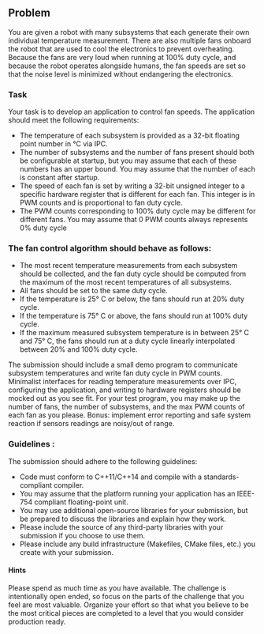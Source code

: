 ## Problem
You are given a robot with many subsystems that each generate their own individual temperature measurement.
There are also multiple fans onboard the robot that are used to cool the electronics to prevent overheating.
Because the fans are very loud when running at 100% duty cycle, and because the robot operates alongside
humans, the fan speeds are set so that the noise level is minimized without endangering the electronics.

### Task
Your task is to develop an application to control fan speeds. The application should meet the following
requirements:
* The temperature of each subsystem is provided as a 32-bit floating point number in °C via IPC.
* The number of subsystems and the number of fans present should both be configurable at startup, but you
may assume that each of these numbers has an upper bound. You may assume that the number of each
is constant after startup.
* The speed of each fan is set by writing a 32-bit unsigned integer to a specific hardware register that is
different for each fan. This integer is in PWM counts and is proportional to fan duty cycle.
* The PWM counts corresponding to 100% duty cycle may be different for different fans. You may assume
that 0 PWM counts always represents 0% duty cycle

### The fan control algorithm should behave as follows:
* The most recent temperature measurements from each subsystem should be collected, and the fan duty
cycle should be computed from the maximum of the most recent temperatures of all subsystems.
* All fans should be set to the same duty cycle.
* If the temperature is 25° C or below, the fans should run at 20% duty cycle.
* If the temperature is 75° C or above, the fans should run at 100% duty cycle.
* If the maximum measured subsystem temperature is in between 25° C and 75° C, the fans should run at a
duty cycle linearly interpolated between 20% and 100% duty cycle.

The submission should include a small demo program to communicate subsystem temperatures and write fan duty
cycle in PWM counts. Minimalist interfaces for reading temperature measurements over IPC, configuring the
application, and writing to hardware registers should be mocked out as you see fit. For your test program, you
may make up the number of fans, the number of subsystems, and the max PWM counts of each fan as you
please. Bonus: implement error reporting and safe system reaction if sensors readings are noisy/out of range.

### Guidelines :
The submission should adhere to the following guidelines:
* Code must conform to C++11/C++14 and compile with a standards-compliant compiler.
* You may assume that the platform running your application has an IEEE-754 compliant floating-point unit.
* You may use additional open-source libraries for your submission, but be prepared to discuss the libraries
and explain how they work.
* Please include the source of any third-party libraries with your submission if you choose to use them.
* Please include any build infrastructure (Makefiles, CMake files, etc.) you create with your submission.

#### Hints
Please spend as much time as you have available. The challenge is intentionally open ended, so focus on the
parts of the challenge that you feel are most valuable. Organize your effort so that what you believe to be the
most critical pieces are completed to a level that you would consider production ready.

